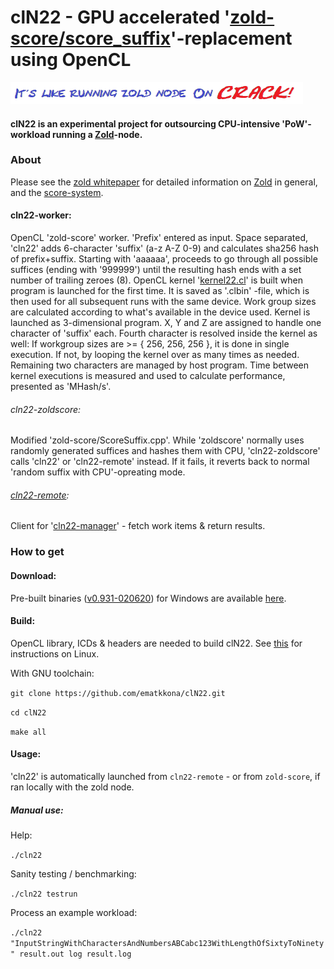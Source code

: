# clN22 - GPU accelerated '[zold-score/score_suffix](https://github.com/zold-io/zold-score)'-replacement using OpenCL
![slog](cln22.png)

#### clN22 is an experimental project for outsourcing CPU-intensive 'PoW'-workload running a [Zold](https://zold.io/)-node.

### About
Please see the [zold whitepaper](https://papers.zold.io/wp.pdf) for detailed information on [Zold](https://zold.io/) in general, and the [score-system](https://github.com/zold-io/zold-score).

#### cln22-worker:
OpenCL 'zold-score' worker. 'Prefix' entered as input. Space separated, 'cln22' adds 6-character 'suffix' (a-z A-Z 0-9) and calculates sha256 hash of prefix+suffix. Starting with 'aaaaaa', proceeds to go through all possible suffices (ending with '999999') until the resulting hash ends with a set  number of trailing zeroes (8).
OpenCL kernel '[kernel22.cl](https://github.com/ematkkona/clN22/tree/master/src/kernel22.cl)' is built when program is launched for the first time. It is saved as '.clbin' -file, which is then used for all subsequent runs with the same device.
Work group sizes are calculated according to what's available in the device used.
Kernel is launched as 3-dimensional program. X, Y and Z are assigned to handle one character of 'suffix' each. Fourth character is resolved inside the kernel as well: If workgroup sizes are >= { 256, 256, 256 }, it is done in single execution. If not, by looping the kernel over as many times as needed. Remaining two characters are managed by host program. Time between kernel executions is measured and used to calculate performance, presented as 'MHash/s'.
###### cln22-zoldscore:
Modified 'zold-score/ScoreSuffix.cpp'. While 'zoldscore' normally uses randomly generated suffices and hashes them with CPU, 'cln22-zoldscore' calls 'cln22' or 'cln22-remote' instead. If it fails, it reverts back to normal 'random suffix with CPU'-opreating mode.
###### [cln22-remote](https://github.com/ematkkona/cln22-remote):
Client for '[cln22-manager](https://github.com/ematkkona/clNManager-deno)' - fetch work items & return results.

### How to get

#### Download:
Pre-built binaries ([v0.931-020620](https://github.com/ematkkona/clN22/releases/tag/v0.931-020620)) for Windows are available [here](https://github.com/ematkkona/clN22/releases/download/v0.931-020620/cln22RC0931-windows.zip).

#### Build:
OpenCL library, ICDs & headers are needed to build clN22. See [this](https://bashbaug.github.io/opencl/2019/07/06/OpenCL-On-Linux.html) for instructions on Linux.

With GNU toolchain:

`git clone https://github.com/ematkkona/clN22.git`

`cd clN22`

`make all`

#### Usage:
'cln22' is automatically launched from `cln22-remote` - or from `zold-score`, if ran locally with the zold node.
##### Manual use:

Help:

`./cln22`

Sanity testing / benchmarking:

`./cln22 testrun`

Process an example workload:

`./cln22 "InputStringWithCharactersAndNumbersABCabc123WithLengthOfSixtyToNinety" result.out log result.log`
